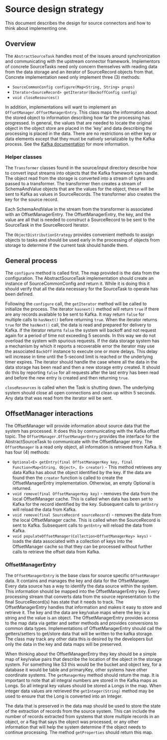 # Source design strategy

This document describes the design for source connectors and how to think about implementing one.

## Overview

The `AbstractSourceTask` handles most of the issues around synchronization and communicating with the upstream connector framework.  Implementors of concrete SourceTasks need only concern themselves with reading data from the data storage and an iterator of SourceRecord objects from that.  Concrete implementation need only implement three (3) methods:

 * `SourceCommonConfig configure(Map<String, String> props)`
 * `Iterator<SourceRecord> getIterator(BackoffConfig config)`
 * `void closeResources()`

In addition, implementations will want to implement an `OffsetManager.OffsetManagerEntry`.  This class maps the information about the stored object to information describing how far the processing has progressed.  In general, the values that are needed to locate the original object in the object store are placed in the 'key' and data describing the processing is placed in the data.  There are no restrictions on either key or data elements except that they must be natively serializable by the Kafka process. See the [Kafka documentation](https://github.com/a0x8o/kafka/blob/master/connect/runtime/src/main/java/org/apache/kafka/connect/storage/OffsetStorageReaderImpl.java) for more information.



### Helper classes

The `Transformer` classes found in the source/input directory describe how to convert input streams into objects that the Kafka framework can handle.  The object read from the storage is converted into a stream of bytes and passed to a transformer.  The transformer then creates a stream of SchemaAndValue objects that are the values for the object, these will be sent to Kafka as values in SourceRecords.  The transformer also creates the key for the source record.  

Each SchemaAndValue in the stream from the transformer is associated with an OffsetManagerEntry. The OffsetManagerEntry, the key, and the value are all that is needed to construct a SourceRecord to be sent to the SourceTask in the SourceRecord Iterator.

The `ObjectDistributionStrategy` provides convenient methods to assign objects to tasks and should be used early in the processing of objects from storage to determine if the current task should handle them.

## General process

The `configure` method is called first.  The map provided is the data from the configuration.  The AbstractSourceTask implementation should create an instance of SourceCommonConfig and return it.  While it is doing this it should verify that all the data necessary for the SourceTask to operate has been defined.

Following the `configure` call, the  `getIterator` method will be called to initialize the process.  The iterator `hasnext()` method will return  `true` if there are any records available to be sent to Kafka.  It may return `false` for multiple calls to `hasNext()` before returning `true`.  When the iterator returns `true` for the `hasNext()` call, the data is read and prepared for delivery to Kafka.  If the iterator returns `false` the system will backoff and not request again for a period of time not exceeding 5 seconds.  In this way we do not overload the system with spurious requests.  If the data storage system has a mechanism by which it reports a recoverable error the iterator may use the associated `BackOff` instance to execute one or more delays.  This delay will increase in time until the 5-second limit is reached or the underlying timer expires.  The iterator should handle the case where all the data in the data storage has been read and then a new storage entry created.  It should do this by reporting `false` for all requests after the last entry has been read and before the new entry is created and then returning `true`.

`closeResources` is called when the Task is shutting down.  The underlying system should close all open connections and clean up within 5 seconds.  Any data that was read from the iterator will be sent.

## OffsetManager interactions

The OffsetManager will provide information about source data that the system has processed.  It does this by communicating with the Kafka offset topic.  The `OffsetManager.OffsetManagerEntry` provides the interface for the AbstractSourceTask to communicate with the OffsetManager entry.  The `OffsetManager` is a read only object, all information is retrieved from Kafka.  It has four (4) methods:

 * `Optional<E> getEntry(final OffsetManagerKey key, final Function<Map<String, Object>, E> creator)`  - This method retrieves any data Kafka has about the object identified by the key.  If the data are found then the `creator` function is called to create the OffsetManagerEntry implementation.  Otherwise, an empty Optional is returned.
 * `void remove(final OffsetManagerKey key)` - removes the data from the local OffsetManager cache.  This is called when data has been set to Kafka for the record identified by the key. Subsequent calls to `getEntry` will reload the data from Kafka.
 * `void remove(final SourceRecord sourceRecord)` - removes the data from the local OffsetManager cache.  This is called when the SourceRecord is sent to Kafka.  Subsequent calls to `getEntry` will reload the data from Kafka.
 * `void populateOffsetManager(Collection<OffsetManagerKey> keys)` - loads the data associated with a collection of keys into the OffsetManager cache so that they can be processed without further calls to retrieve the offset data from Kafka.

### OffsetManagerEntry

The `OffsetManagerEntry` is the base class for source specific `OffsetManager` data.  It contains and manages the key and data for the OffsetManager.  Every data source has a way to identify the data source within the system.  This information should be mapped into the OffsetManagerEntry key.  Every processing stream that converts data from the source representation to the final SourceRecord(s) has state that it needs to track.  The OffsetManagerEntry handles that information and makes it easy to store and retrieve it.  The key and the data are key/value maps where the key is a string and the value is an object.  The OffsetManagerEntry provides access to the map data via getter and setter methods and provides conversions to common data types. Implementations of OffsetManagerEntry should call the getters/setters to get/store data that will be written to the kafka storage.  The class may track any other data this is desired by the developers but only the data in the key and data maps will be preserved.

When thinking about the OffsetManagerEntry they key should be a simple map of key/value pairs that describe the location of the object in the storage system.  For something like S3 this would be the bucket and object key, for a database it would be table and primaryKey, other systems have other coordinate systems.  The `getManagerKey` method should return the map.  It is important to note that all integral numbers are stored in the Kafka maps as Longs.  So all integral key values should be stored a Longs in the map.  When integer data values are retrieved the `getInteger(String)` method may be used to ensure that the Long is converted into an Integer.

The data that is preserved in the data map should be used to store the state of the extraction of records from the source system.  This can include the number of records extracted from systems that store multiple records in an object, or a flag that says the object was processed, or any other information that will help the system determine if the object needs to continue processing.  The method `getProperties` should return this map.









